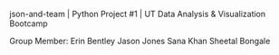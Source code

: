 json-and-team | Python Project #1 | UT Data Analysis & Visualization Bootcamp 

Group Member:
Erin Bentley
Jason Jones
Sana Khan
Sheetal Bongale
